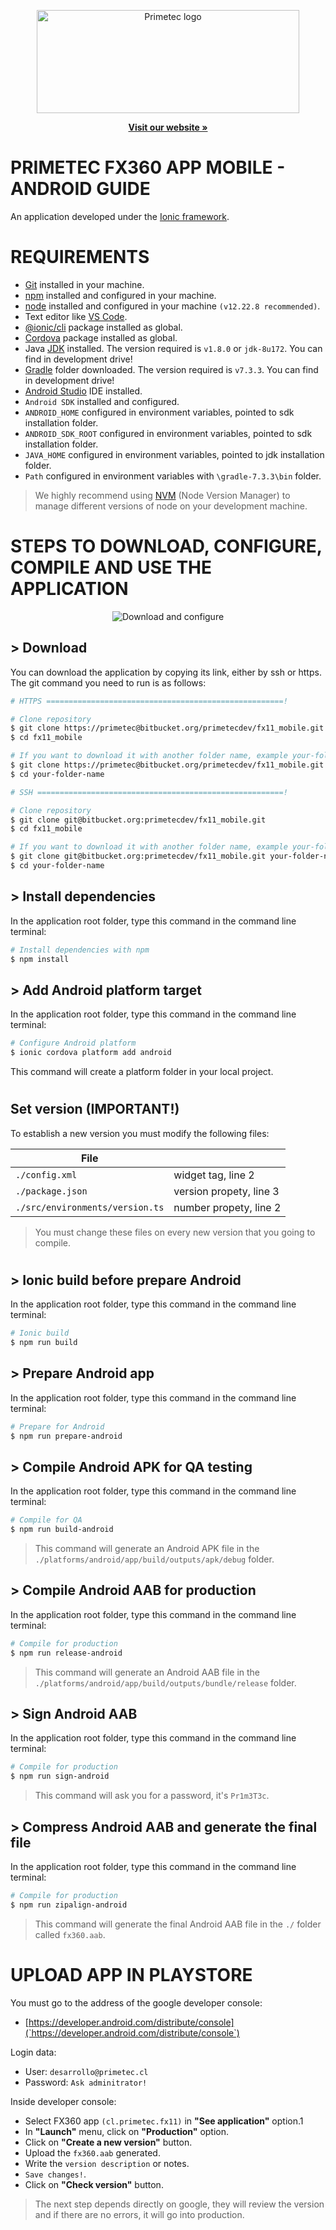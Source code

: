 <p align="center">
  <a href="https://primetec.cl/">
    <img src="https://primetec.cl/wp-content/uploads/2018/07/logo-sin-fondo-white-06-1-600x175.png" alt="Primetec logo" width="420" height="165">
  </a>
</p>
<p align="center">
  <a href="https://primetec.cl/"><strong>Visit our website »</strong></a>
  <br>
</p>

# PRIMETEC FX360 APP MOBILE - ANDROID GUIDE

An application developed under the [Ionic framework](https://ionicframework.com/).

# REQUIREMENTS

- [Git](https://gitforwindows.org/) installed in your machine.
- [npm](https://nodejs.org/es/download/) installed and configured in your machine.
- [node](https://nodejs.org/es/download/) installed and configured in your machine `(v12.22.8 recommended)`.
- Text editor like [VS Code](https://code.visualstudio.com/).
- [@ionic/cli](https://www.npmjs.com/package/@ionic/cli) package installed as global.
- [Cordova](https://www.npmjs.com/package/cordova) package installed as global.
- Java [JDK](https://developer.android.com/studio) installed. The version required is `v1.8.0` or `jdk-8u172`. You can find in development drive!
- [Gradle](https://gradle.org/releases/) folder downloaded. The version required is `v7.3.3`. You can find in development drive!
- [Android Studio](https://developer.android.com/studio) IDE installed.
- `Android SDK` installed and configured.
- `ANDROID_HOME` configured in environment variables, pointed to sdk installation folder.
- `ANDROID_SDK_ROOT` configured in environment variables, pointed to sdk installation folder.
- `JAVA_HOME` configured in environment variables, pointed to jdk installation folder.
- `Path` configured in environment variables with `\gradle-7.3.3\bin` folder.

> We highly recommend using [NVM](https://github.com/coreybutler/nvm-windows) (Node Version Manager) to manage different versions of node on your development machine.

# STEPS TO DOWNLOAD, CONFIGURE, COMPILE AND USE THE APPLICATION

<p align="center">
  <img src="https://res.cloudinary.com/idepixel/image/upload/v1651348337/Landing/service-image.webp" alt="Download and configure">
</p>

## > Download

You can download the application by copying its link, either by ssh or https. The git command you need to run is as follows:

```sh
# HTTPS =====================================================!

# Clone repository
$ git clone https://primetec@bitbucket.org/primetecdev/fx11_mobile.git
$ cd fx11_mobile

# If you want to download it with another folder name, example your-folder-name
$ git clone https://primetec@bitbucket.org/primetecdev/fx11_mobile.git your-folder-name
$ cd your-folder-name

# SSH =======================================================!

# Clone repository
$ git clone git@bitbucket.org:primetecdev/fx11_mobile.git
$ cd fx11_mobile

# If you want to download it with another folder name, example your-folder-name
$ git clone git@bitbucket.org:primetecdev/fx11_mobile.git your-folder-name
$ cd your-folder-name
```
## > Install dependencies

In the application root folder, type this command in the command line terminal:

```sh
# Install dependencies with npm
$ npm install
```

## > Add Android platform target

In the application root folder, type this command in the command line terminal:

```sh
# Configure Android platform
$ ionic cordova platform add android
```

This command will create a platform folder in your local project.

#
## Set version (IMPORTANT!)

To establish a new version you must modify the following files:

| File                            |                         |
|-------------------------------- | ------------------------|
| `./config.xml`                  | widget tag, line 2      |
| `./package.json`                | version propety, line 3 |
| `./src/environments/version.ts` | number propety, line 2  |

> You must change these files on every new version that you going to compile.
#
## > Ionic build before prepare Android

In the application root folder, type this command in the command line terminal:

```sh
# Ionic build
$ npm run build
```
## > Prepare Android app

In the application root folder, type this command in the command line terminal:

```sh
# Prepare for Android
$ npm run prepare-android
```

## > Compile Android APK for QA testing

In the application root folder, type this command in the command line terminal:

```sh
# Compile for QA
$ npm run build-android
```

> This command will generate an Android APK file in the `./platforms/android/app/build/outputs/apk/debug` folder.

## > Compile Android AAB for production

In the application root folder, type this command in the command line terminal:

```sh
# Compile for production
$ npm run release-android
```

> This command will generate an Android AAB file in the `./platforms/android/app/build/outputs/bundle/release` folder.

## > Sign Android AAB

In the application root folder, type this command in the command line terminal:

```sh
# Compile for production
$ npm run sign-android
```

> This command will ask you for a password, it's `Pr1m3T3c`.

## > Compress Android AAB and generate the final file

In the application root folder, type this command in the command line terminal:

```sh
# Compile for production
$ npm run zipalign-android
```

> This command will generate the final Android AAB file in the `./` folder called `fx360.aab`.


# UPLOAD APP IN PLAYSTORE

You must go to the address of the google developer console:

- [https://developer.android.com/distribute/console](`https://developer.android.com/distribute/console`)

Login data:

- User: `desarrollo@primetec.cl`
- Password: `Ask adminitrator!`

Inside developer console:

- Select FX360 app `(cl.primetec.fx11)` in **"See application"** option.1
- In **"Launch"** menu, click on **"Production"** option.
- Click on **"Create a new version"** button.
- Upload the `fx360.aab` generated.
- Write the `version description` or notes.
- `Save changes!`.
- Click on **"Check version"** button.

> The next step depends directly on google, they will review the version and if there are no errors, it will go into production.
